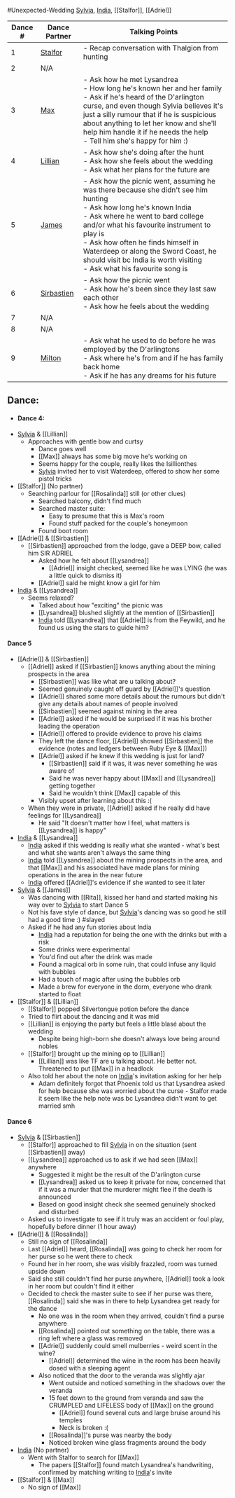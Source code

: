 #Unexpected-Wedding 
[Sylvia](PCs/Past/Sylvia.md), [India](PCs/Past/India.md), [[Stalfor]], [[Adriel]]

|Dance #|Dance Partner|Talking Points|
|---|---|---|
|1|[Stalfor](app://obsidian.md/Stalfor)|- Recap conversation with Thalgion from hunting|
|2|N/A||
|3|[Max](app://obsidian.md/Max)|- Ask how he met Lysandrea  <br>- How long he's known her and her family  <br>- Ask if he's heard of the D'arlington curse, and even though Sylvia believes it's just a silly rumour that if he is suspicious about anything to let her know and she'll help him handle it if he needs the help  <br>- Tell him she's happy for him :)|
|4|[Lillian](app://obsidian.md/Lillian)|- Ask how she's doing after the hunt  <br>- Ask how she feels about the wedding  <br>- Ask what her plans for the future are|
|5|[James](app://obsidian.md/James)|- Ask how the picnic went, assuming he was there because she didn't see him hunting  <br>- Ask how long he's known India  <br>- Ask where he went to bard college and/or what his favourite instrument to play is  <br>- Ask how often he finds himself in Waterdeep or along the Sword Coast, he should visit bc India is worth visiting  <br>- Ask what his favourite song is|
|6|[Sirbastien](app://obsidian.md/Sirbastien)|- Ask how the picnic went  <br>- Ask how he's been since they last saw each other  <br>- Ask how he feels about the wedding|
|7|N/A||
|8|N/A||
|9|[Milton](app://obsidian.md/Milton)|- Ask what he used to do before he was employed by the D'arlingtons  <br>- Ask where he's from and if he has family back home  <br>- Ask if he has any dreams for his future|

## Dance:
- #### Dance 4:
- [Sylvia](PCs/Past/Sylvia.md) & [[Lillian]]
	- Approaches with gentle bow and curtsy
		- Dance goes well
		- [[Max]] always has some big move he's working on
		- Seems happy for the couple, really likes the Isillionthes 
		- [Sylvia](PCs/Past/Sylvia.md) invited her to visit Waterdeep, offered to show her some pistol tricks
- [[Stalfor]] (No partner)
	- Searching parlour for [[Rosalinda]] still (or other clues)
		- Searched balcony, didn't find much
		- Searched master suite:
			- Easy to presume that this is Max's room
			- Found stuff packed for the couple's honeymoon
		- Found boot room
- [[Adriel]] & [[Sirbastien]]
	- [[Sirbastien]] approached from the lodge, gave a DEEP bow, called him SIR ADRIEL
		- Asked how he felt about [[Lysandrea]]
			- [[Adriel]] insight checked, seemed like he was LYING (he was a little quick to dismiss it)
		- [[Adriel]] said he might know a girl for him
- [India](PCs/Past/India.md) & [[Lysandrea]]
	- Seems relaxed?
		- Talked about how "exciting" the picnic was
		- [[Lysandrea]] blushed slightly at the mention of [[Sirbastien]]
		- [India](PCs/Past/India.md) told [[Lysandrea]] that [[Adriel]] is from the Feywild, and he found us using the stars to guide him?
#### Dance 5
- [[Adriel]] & [[Sirbastien]]
	- [[Adriel]] asked if [[Sirbastien]] knows anything about the mining prospects in the area
		- [[Sirbastien]] was like what are u talking about? 
		- Seemed genuinely caught off guard by [[Adriel]]'s question
		- [[Adriel]] shared some more details about the rumours but didn't give any details about names of people involved
		- [[Sirbastien]] seemed against mining in the area
		- [[Adriel]] asked if he would be surprised if it was his brother leading the operation
		- [[Adriel]] offered to provide evidence to prove his claims
		- They left the dance floor, [[Adriel]] showed [[Sirbastien]] the evidence (notes and ledgers between Ruby Eye & [[Max]])
		- [[Adriel]] asked if he knew if this wedding is just for land?
			- [[Sirbastien]] said if it was, it was never something he was aware of
			- Said he was never happy about [[Max]] and [[Lysandrea]] getting together
			- Said he wouldn't think [[Max]] capable of this
		- Visibly upset after learning about this :(
	- When they were in private, [[Adriel]] asked if he really did have feelings for [[Lysandrea]]
		- He said "It doesn't matter how I feel, what matters is [[Lysandrea]] is happy"
- [India](PCs/Past/India.md) & [[Lysandrea]]
	- [India](PCs/Past/India.md) asked if this wedding is really what she wanted - what's best and what she wants aren't always the same thing
	- [India](PCs/Past/India.md) told [[Lysandrea]] about the mining prospects in the area, and that [[Max]] and his associated have made plans for mining operations in the area in the near future
	- [India](PCs/Past/India.md) offered [[Adriel]]'s evidence if she wanted to see it later
- [Sylvia](PCs/Past/Sylvia.md) & [[James]]
	- Was dancing with [[Rita]], kissed her hand and started making his way over to [Sylvia](PCs/Past/Sylvia.md) to start Dance 5
	- Not his fave style of dance, but [Sylvia](PCs/Past/Sylvia.md)'s dancing was so good he still had a good time :) #slayed
	- Asked if he had any fun stories about India
		- [India](PCs/Past/India.md) had a reputation for being the one with the drinks but with a risk
		- Some drinks were experimental
		- You'd find out after the drink was made
		- Found a magical orb in some ruin, that could infuse any liquid with bubbles
		- Had a touch of magic after using the bubbles orb
		- Made a brew for everyone in the dorm, everyone who drank started to float
- [[Stalfor]] & [[Lillian]]
	- [[Stalfor]] popped Silvertongue potion before the dance
	- Tried to flirt about the dancing and it was mid
	- [[Lillian]] is enjoying the party but feels a little blasé about the wedding
		- Despite being high-born she doesn't always love being around nobles
	- [[Stalfor]] brought up the mining op to [[Lillian]]
		- [[Lillian]] was like TF are u talking about. He better not. Threatened to put [[Max]] in a headlock
	- Also told her about the note on [India](PCs/Past/India.md)'s invitation asking for her help
		- Adam definitely forgot that Phoenix told us that Lysandrea asked for help because she was worried about the curse - Stalfor made it seem like the help note was bc Lysandrea didn't want to get married smh
#### Dance 6
- [Sylvia](PCs/Past/Sylvia.md) & [[Sirbastien]]
	- [[Stalfor]] approached to fill [Sylvia](PCs/Past/Sylvia.md) in on the situation (sent [[Sirbastien]] away)
	- [[Lysandrea]] approached us to ask if we had seen [[Max]] anywhere
		- Suggested it might be the result of the D'arlington curse
		- [[Lysandrea]] asked us to keep it private for now, concerned that if it was a murder that the murderer might flee if the death is announced
		- Based on good insight check she seemed genuinely shocked and disturbed
	- Asked us to investigate to see if it truly was an accident or foul play, hopefully before dinner (1 hour away)
- [[Adriel]] & [[Rosalinda]]
	- Still no sign of [[Rosalinda]]
	- Last [[Adriel]] heard, [[Rosalinda]] was going to check her room for her purse so he went there to check
	- Found her in her room, she was visibly frazzled, room was turned upside down
	- Said she still couldn't find her purse anywhere, [[Adriel]] took a look in her room but couldn't find it either
	- Decided to check the master suite to see if her purse was there, [[Rosalinda]] said she was in there to help Lysandrea get ready for the dance
		- No one was in the room when they arrived, couldn't find a purse anywhere
		- [[Rosalinda]] pointed out something on the table, there was a ring left where a glass was removed
		- [[Adriel]] suddenly could smell mulberries - weird scent in the wine?
			- [[Adriel]] determined the wine in the room has been heavily dosed with a sleeping agent
		- Also noticed that the door to the veranda was slightly ajar
			- Went outside and noticed something in the shadows over the veranda
			- 15 feet down to the ground from veranda and saw the CRUMPLED and LIFELESS body of [[Max]] on the ground
				- [[Adriel]] found several cuts and large bruise around his temples
				- Neck is broken :(
			- [[Rosalinda]]'s purse was nearby the body
			- Noticed broken wine glass fragments around the body
- [India](PCs/Past/India.md) (No partner)
	- Went with Stalfor to search for [[Max]]
		- The papers [[Stalfor]] found match Lysandrea's handwriting, confirmed by matching writing to [India](PCs/Past/India.md)'s invite
- [[Stalfor]] & [[Max]]
	- No sign of [[Max]]